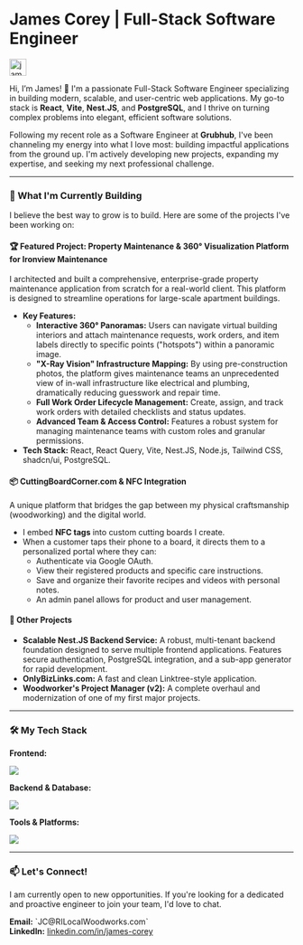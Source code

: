 # James Corey | Full-Stack Software Engineer

<p align="left">
  <a href="https://linkedin.com/in/james-corey" target="blank"><img align="center" src="https://skillicons.dev/icons?i=linkedin" alt="james-corey" height="30" width="30" /></a>
</p>

Hi, I’m James! 👋 I'm a passionate Full-Stack Software Engineer specializing in building modern, scalable, and user-centric web applications. My go-to stack is **React**, **Vite**, **Nest.JS**, and **PostgreSQL**, and I thrive on turning complex problems into elegant, efficient software solutions.

Following my recent role as a Software Engineer at **Grubhub**, I've been channeling my energy into what I love most: building impactful applications from the ground up. I'm actively developing new projects, expanding my expertise, and seeking my next professional challenge.

---

### 🚀 What I'm Currently Building

I believe the best way to grow is to build. Here are some of the projects I've been working on:

#### 🏆 Featured Project: Property Maintenance & 360° Visualization Platform for Ironview Maintenance

I architected and built a comprehensive, enterprise-grade property maintenance application from scratch for a real-world client. This platform is designed to streamline operations for large-scale apartment buildings.

* **Key Features:**
    * **Interactive 360° Panoramas:** Users can navigate virtual building interiors and attach maintenance requests, work orders, and item labels directly to specific points ("hotspots") within a panoramic image.
    * **"X-Ray Vision" Infrastructure Mapping:** By using pre-construction photos, the platform gives maintenance teams an unprecedented view of in-wall infrastructure like electrical and plumbing, dramatically reducing guesswork and repair time.
    * **Full Work Order Lifecycle Management:** Create, assign, and track work orders with detailed checklists and status updates.
    * **Advanced Team & Access Control:** Features a robust system for managing maintenance teams with custom roles and granular permissions.
* **Tech Stack:** React, React Query, Vite, Nest.JS, Node.js, Tailwind CSS, shadcn/ui, PostgreSQL.

#### 📦 CuttingBoardCorner.com & NFC Integration

A unique platform that bridges the gap between my physical craftsmanship (woodworking) and the digital world.

* I embed **NFC tags** into custom cutting boards I create.
* When a customer taps their phone to a board, it directs them to a personalized portal where they can:
    * Authenticate via Google OAuth.
    * View their registered products and specific care instructions.
    * Save and organize their favorite recipes and videos with personal notes.
    * An admin panel allows for product and user management.

#### 🔧 Other Projects

* **Scalable Nest.JS Backend Service:** A robust, multi-tenant backend foundation designed to serve multiple frontend applications. Features secure authentication, PostgreSQL integration, and a sub-app generator for rapid development.
* **OnlyBizLinks.com:** A fast and clean Linktree-style application.
* **Woodworker's Project Manager (v2):** A complete overhaul and modernization of one of my first major projects.

---

### 🛠️ My Tech Stack

**Frontend:**
<p align="left">
  <a href="https://skillicons.dev">
    <img src="https://skillicons.dev/icons?i=react,vite,ts,tailwind,html,css,figma" />
  </a>
</p>

**Backend & Database:**
<p align="left">
  <a href="https://skillicons.dev">
    <img src="https://skillicons.dev/icons?i=nestjs,nodejs,express,postgres,prisma,docker" />
  </a>
</p>

**Tools & Platforms:**
<p align="left">
  <a href="https://skillicons.dev">
    <img src="https://skillicons.dev/icons?i=git,github,vscode,postman,npm,pnpm" />
  </a>
</p>

---

### 📫 Let's Connect!

I am currently open to new opportunities. If you're looking for a dedicated and proactive engineer to join your team, I'd love to chat.

<p align="left">
  <strong>Email:</strong> `JC@RILocalWoodworks.com` <br>
  <strong>LinkedIn:</strong> <a href="https://linkedin.com/in/james-corey">linkedin.com/in/james-corey</a>
</p>
